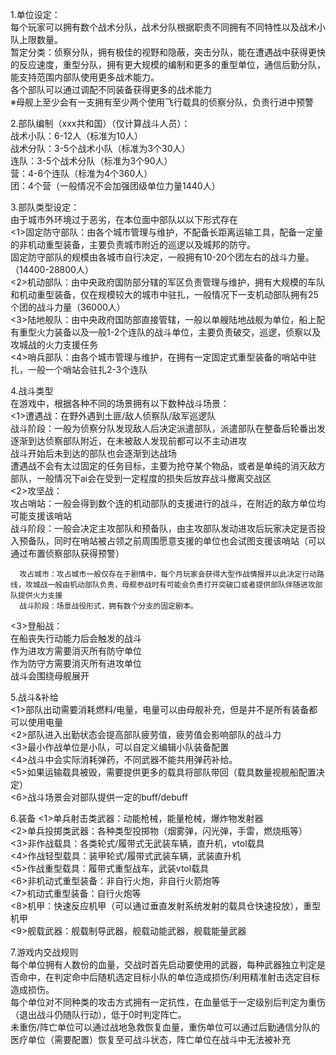 
1.单位设定：  
每个玩家可以拥有数个战术分队，战术分队根据职责不同拥有不同特性以及战术小队上限数量。  
暂定分类：侦察分队，拥有极佳的视野和隐蔽，突击分队，能在遭遇战中获得更快的反应速度，重型分队，拥有更大规模的编制和更多的重型单位，通信后勤分队，能支持范围内部队使用更多战术能力。  
各个部队可以通过调配不同装备获得更多的战术能力  
※母舰上至少会有一支拥有至少两个使用飞行载具的侦察分队，负责行进中预警  

2.部队编制（xxx共和国）（仅计算战斗人员）：  
  战术小队：6-12人（标准为10人）  
  战术分队：3-5个战术小队（标准为3个30人）  
  连队：3-5个战术分队（标准为3个90人）  
  营：4-6个连队（标准为4个360人）  
  团：4个营（一般情况不会加强团级单位力量1440人）  

3.部队类型设定：  
由于城市外环境过于恶劣，在本位面中部队以以下形式存在  
  <1>固定防守部队：由各个城市管理与维护，不配备长距离运输工具，配备一定量的非机动重型装备，主要负责城市附近的巡逻以及城邦的防守。  
     固定防守部队的规模由各城市自行决定，一般拥有10-20个团左右的战斗力量。（14400-28800人）  
  <2>机动部队：由中央政府国防部分辖的军区负责管理与维护，拥有大规模的车队和机动重型装备，仅在规模较大的城市中驻扎，一般情况下一支机动部队拥有25个团的战斗力量（36000人）  
  <3>陆地舰队：由中央政府国防部直接管辖，一般以单艘陆地战舰为单位，船上配有重型火力装备以及一般1-2个连队的战斗单位，主要负责破交，巡逻，侦察以及攻城战的火力支援任务  
  <4>哨兵部队：由各个城市管理与维护，在拥有一定固定式重型装备的哨站中驻扎，一般一个哨站会驻扎2-3个连队  

4.战斗类型  
在游戏中，根据各种不同的场景拥有以下数种战斗场景：  
  <1>遭遇战：在野外遇到土匪/敌人侦察队/敌军巡逻队  
      战斗阶段：一般为侦察分队发现敌人后决定派遣部队，派遣部队在整备后轮番出发逐渐到达侦察部队附近，在未被敌人发现前都可以不主动进攻  
      战斗开始后未到达的部队也会逐渐到达战场  
      遭遇战不会有太过固定的任务目标，主要为抢夺某个物品，或者是单纯的消灭敌方部队，一般情况下ai会在受到一定程度的损失后放弃战斗撤离交战区  
  <2>攻坚战：  
      攻占哨站：一般会得到数个连的机动部队的支援进行的战斗，在附近的敌方单位均可能支援该哨站    
      战斗阶段：一般会决定主攻部队和预备队，由主攻部队发动进攻后玩家决定是否投入预备队，同时在哨站被占领之前周围愿意支援的单位也会试图支援该哨站（可以通过布置侦察部队获得预警）    
      
      攻占城市：攻占城市一般仅存在于剧情中，每个月玩家会获得大型作战情报并以此决定行动路线，攻城战一般由机动部队负责，母舰参战时有可能会负责打开突破口或者提供部队伴随进攻部队提供火力支援  
      战斗阶段：场景战役形式，拥有数个分支的固定剧本。    
  <3>登船战：  
      在船丧失行动能力后会触发的战斗    
      作为进攻方需要消灭所有防守单位    
      作为防守方需要消灭所有进攻单位  
      战斗会围绕母舰展开  
  
5.战斗&补给  
  <1>部队出动需要消耗燃料/电量，电量可以由母舰补充，但是并不是所有装备都可以使用电量  
  <2>部队进入出勤状态会提高部队疲劳值，疲劳值会影响部队的战斗力  
  <3>最小作战单位是小队，可以自定义编辑小队装备配置  
  <4>战斗中会实际消耗弹药，不同武器不能共用弹药补给。  
  <5>如果运输载具被毁，需要提供更多的载具将部队带回（载具数量视舰船配置决定）  
  <6>战斗场景会对部队提供一定的buff/debuff  
  
6.装备
  <1>单兵射击类武器：动能枪械，能量枪械，爆炸物发射器  
  <2>单兵投掷类武器：各种类型投掷物（烟雾弹，闪光弹，手雷，燃烧瓶等）  
  <3>非作战载具：各类轮式/履带式无武装车辆，直升机，vtol载具  
  <4>作战轻型载具：装甲轮式/履带式武装车辆，武装直升机  
  <5>作战重型载具：履带式重型战车，武装vtol载具  
  <6>非机动式重型装备：非自行火炮，非自行火箭炮等  
  <7>机动式重型装备：自行火炮等    
  <8>机甲：快速反应机甲（可以通过垂直发射系统发射的载具仓快速投放），重型机甲  
  <9>舰载武器：舰载制导武器，舰载动能武器，舰载能量武器  

7.游戏内交战规则  
  每个单位拥有人数份的血量，交战时首先启动要使用的武器，每种武器独立判定是否命中，在判定命中后随机选定目标小队的单位造成损伤/利用精准射击选定目标造成损伤。  
  每个单位对不同种类的攻击方式拥有一定抗性，在血量低于一定级别后判定为重伤（退出战斗仍随队行动），低于0时判定阵亡。  
  未重伤/阵亡单位可以通过战地急救恢复血量，重伤单位可以通过后勤通信分队的医疗单位（需要配置）恢复至可战斗状态，阵亡单位在战斗中无法被补充  
  
